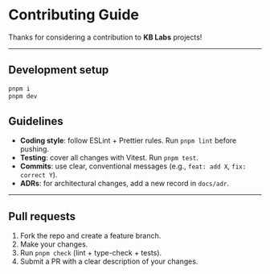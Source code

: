 # Contributing Guide

Thanks for considering a contribution to **KB Labs** projects!  

---

## Development setup

```bash
pnpm i
pnpm dev
```

## Guidelines

- **Coding style**: follow ESLint + Prettier rules. Run `pnpm lint` before pushing.
- **Testing**: cover all changes with Vitest. Run `pnpm test`.
- **Commits**: use clear, conventional messages (e.g., `feat: add X`, `fix: correct Y`).
- **ADRs**: for architectural changes, add a new record in `docs/adr`.

---

## Pull requests

1. Fork the repo and create a feature branch.
2. Make your changes.
3. Run `pnpm check` (lint + type-check + tests).
4. Submit a PR with a clear description of your changes.